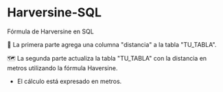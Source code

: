 # Harversine-SQL
Fórmula de Harversine en SQL

🔢 La primera parte agrega una columna "distancia" a la tabla "TU_TABLA".


🗺️ La segunda parte actualiza la tabla "TU_TABLA" con la distancia en metros utilizando la fórmula Haversine.


* El cálculo está expresado en metros.
